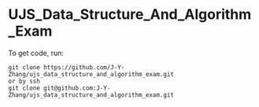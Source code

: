 # UJS_Data_Structure_And_Algorithm_Exam

To get code, run:
```
git clone https://github.com/J-Y-Zhang/ujs_data_structure_and_algorithm_exam.git
or by ssh
git clone git@github.com:J-Y-Zhang/ujs_data_structure_and_algorithm_exam.git
```
